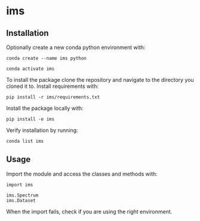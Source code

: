 # ims

## Installation

Optionally create a new conda python environment with:

`conda create --name ims python`

`conda activate ims`

To install the package clone the repository and navigate to the directory
you cloned it to.
Install requirements with:

`pip install -r ims/requirements.txt`

Install the package locally with:

`pip install -e ims`

Verify installation by running:

`conda list ims`

## Usage

Import the module and access the classes and methods with:

```
import ims

ims.Spectrum
ims.Dataset
```

When the import fails, check if you are using the right environment.
